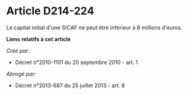 # Article D214-224

Le capital initial d'une SICAF ne peut être inférieur à 8 millions d'euros.

**Liens relatifs à cet article**

_Créé par_:

  - Décret n°2010-1101 du 20 septembre 2010 - art. 1

_Abrogé par_:

  - Décret n°2013-687 du 25 juillet 2013 - art. 8

